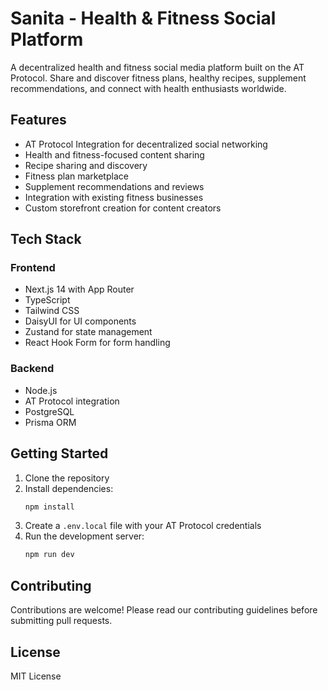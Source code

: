 # Sanita - Health & Fitness Social Platform

A decentralized health and fitness social media platform built on the AT Protocol. Share and discover fitness plans, healthy recipes, supplement recommendations, and connect with health enthusiasts worldwide.

## Features

- AT Protocol Integration for decentralized social networking
- Health and fitness-focused content sharing
- Recipe sharing and discovery
- Fitness plan marketplace
- Supplement recommendations and reviews
- Integration with existing fitness businesses
- Custom storefront creation for content creators

## Tech Stack

### Frontend
- Next.js 14 with App Router
- TypeScript
- Tailwind CSS
- DaisyUI for UI components
- Zustand for state management
- React Hook Form for form handling

### Backend
- Node.js
- AT Protocol integration
- PostgreSQL
- Prisma ORM

## Getting Started

1. Clone the repository
2. Install dependencies:
   ```bash
   npm install
   ```
3. Create a `.env.local` file with your AT Protocol credentials
4. Run the development server:
   ```bash
   npm run dev
   ```

## Contributing

Contributions are welcome! Please read our contributing guidelines before submitting pull requests.

## License

MIT License
